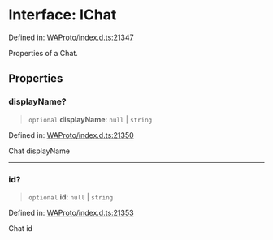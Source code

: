 # Interface: IChat

Defined in: [WAProto/index.d.ts:21347](https://github.com/Fokusdotid/bail/blob/82f46c566476ac566bfd781dede14412fcdfb787/WAProto/index.d.ts#L21347)

Properties of a Chat.

## Properties

### displayName?

> `optional` **displayName**: `null` \| `string`

Defined in: [WAProto/index.d.ts:21350](https://github.com/Fokusdotid/bail/blob/82f46c566476ac566bfd781dede14412fcdfb787/WAProto/index.d.ts#L21350)

Chat displayName

***

### id?

> `optional` **id**: `null` \| `string`

Defined in: [WAProto/index.d.ts:21353](https://github.com/Fokusdotid/bail/blob/82f46c566476ac566bfd781dede14412fcdfb787/WAProto/index.d.ts#L21353)

Chat id
